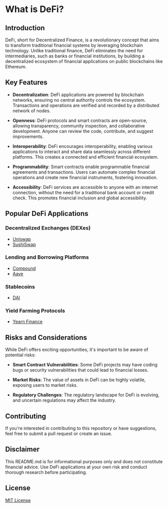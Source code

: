# What is DeFi?

## Introduction

DeFi, short for Decentralized Finance, is a revolutionary concept that aims to transform traditional financial systems by leveraging blockchain technology. Unlike traditional finance, DeFi eliminates the need for intermediaries, such as banks or financial institutions, by building a decentralized ecosystem of financial applications on public blockchains like Ethereum.

## Key Features

- **Decentralization**: DeFi applications are powered by blockchain networks, ensuring no central authority controls the ecosystem. Transactions and operations are verified and recorded by a distributed network of nodes.

- **Openness**: DeFi protocols and smart contracts are open-source, allowing transparency, community inspection, and collaborative development. Anyone can review the code, contribute, and suggest improvements.

- **Interoperability**: DeFi encourages interoperability, enabling various applications to interact and share data seamlessly across different platforms. This creates a connected and efficient financial ecosystem.

- **Programmability**: Smart contracts enable programmable financial agreements and transactions. Users can automate complex financial operations and create new financial instruments, fostering innovation.

- **Accessibility**: DeFi services are accessible to anyone with an internet connection, without the need for a traditional bank account or credit check. This promotes financial inclusion and global accessibility.

## Popular DeFi Applications

### Decentralized Exchanges (DEXes)

- [Uniswap](https://uniswap.org/)
- [SushiSwap](https://sushi.com/)

### Lending and Borrowing Platforms

- [Compound](https://compound.finance/)
- [Aave](https://aave.com/)

### Stablecoins

- [DAI](https://www.makerdao.com/en/)

### Yield Farming Protocols

- [Yearn Finance](https://yearn.finance/)

## Risks and Considerations

While DeFi offers exciting opportunities, it's important to be aware of potential risks:

- **Smart Contract Vulnerabilities**: Some DeFi projects may have coding bugs or security vulnerabilities that could lead to financial losses.

- **Market Risks**: The value of assets in DeFi can be highly volatile, exposing users to market risks.

- **Regulatory Challenges**: The regulatory landscape for DeFi is evolving, and uncertain regulations may affect the industry.

## Contributing

If you're interested in contributing to this repository or have suggestions, feel free to submit a pull request or create an issue.

## Disclaimer

This README.md is for informational purposes only and does not constitute financial advice. Use DeFi applications at your own risk and conduct thorough research before participating.

## License

[MIT License](LICENSE)
